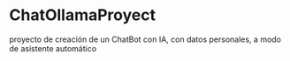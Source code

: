 # ChatOllamaProyect
proyecto de creación de un ChatBot con IA, con datos personales, a modo de asistente automático
